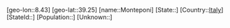 ﻿---
location: [39.25,8.43]
type: City
tags:
- geo/City


SpocWebEntityId: 32577
isDeleted: false
confidential: public

---
[geo-lon::8.43]
[geo-lat::39.25]
[name::Monteponi]
[State::]
[Country::[Italy](geo/Continent/Europe/Italy.md)]
[StateId::]
[Population::]
[Unknown::]

